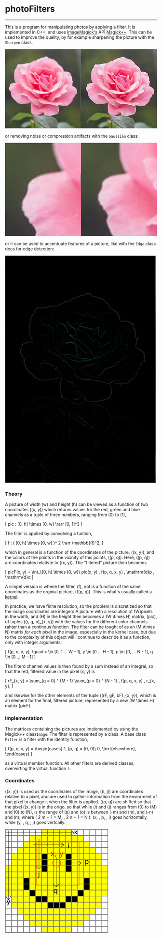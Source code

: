 # photoFilters
---
This is a program for manipulating photos by applying a filter. It is implemented in C++, and uses [ImageMagick's](https://imagemagick.org/) API [Magick++](http://www.imagemagick.org/Magick++/). This can be used to improve the quality, by for example sharpening the picture with the `Sharpen` class,

![Sharpen](media/Sharpen.jpeg)

or removing noise or compression artifacts with the `Gaussian` class:

![Guassian blur](media/Gaussian.png)

or it can be used to accentuate features of a picture, like with the `Edge` class does for edge detection:

![Edge detection](media/Edge.jpeg)

### Theory
A picture of width \(w\) and height \(h\) can be viewed as a function of two coordinates \((x, y)\) which returns values for the red, green and blue channels as a tuple of three numbers, ranging from \(0\) to \(1\),

\[
    pic : [0, h] \times [0, w] \rarr [0, 1]^3
\]

The filter is applied by convolving a funtion, 
 
\[
    f : ( [0, h] \times [0, w] )^ 2 \rarr \mathbb{R}^2,
\]

which in general is a function of the coordinates of the picture, \((x, y)\), and the colors of the points in the vicinity of this points, \((p, q)\). Here, \((p, q)\) are coordinates relativte to \((x, y)\). The "filtered" picture then becomes

\[
    picF(x, y) = \int_{[0, h] \times [0, w]} pic(x, y) \, f(p, q, x, y) \, \mathrm{d}p \, \mathrm{d}q 
\]

A simpel version is whene the filter, \(f\), not is a function of the same coordinates as the orginial picture, \(f(p, q)\). This is what's usually called a [kernel](https://en.wikipedia.org/wiki/Kernel_(image_processing)).


In practice, we have finite resolution, so the problem is discretized so that the image coordinates are integers A picture with a resolution of \(W\)pixels in the width, and \(H\) in the height then becomes a \(W \times H\) matrix, \(pic\), of tuples \((r, g, b)_{x, y}\) with the values for the different color channels rahter than a continous function. The filter can be tought of as an \(M \times N\) matrix _for each_ pixel in the image, espescially in the kernel case, but due to the complexity of this object will I continue to describe it as a function, only with integer arguments:

\[
    f(p, q, x, y), \quad x \in [0, 1 ... W - 1], y \in [0 ... H - 1], p \in [0, ... N - 1], q \in [0 ... M - 1]
\]

The filterd channel values is then found by a sum instead of an integral, so that the red, filtered value in the pixel \(x, y\) is

\[
    rF_{x, y} = \sum_{q = 0} ^ {M - 1} \sum_{p = 0} ^ {N - 1}  \, f(p, q, x, y) \, r_{x, y},
\]

and likewise for the other elements of the tuple \((rF, gF, bF)_{x, y}\), which is an element for the final, filtered picture, represented by a new \(W \times H\) matrix \(picF\).


### Implementation

The matrices containing the pictures are implemented by using the Magick++ class`Image`. The filter is represented by a class. A base class `Filter` is a filter with the identity function,

\[
    f(p, q, x, y) = 
    \begin{cases}
        1, (p, q) = (0, 0)\\
        0, \text{elsewhere},
    \end{cases}
\]

as a virtual member function. All other filters are derived classes, overwirting the virtual function `f`. 

### Coordinates
\((x, y)\) is used as the coordinates of the image, \((i, j)\) are coordinates relative to a pixel, and are used to gather information from the enviorment of that pixel to change it when the filter is applied. \((p, q)\) are shifted so that the pixel \((x, y)\) is in the origo, so that while \(i\) and \(j\) ranges from \(0\) to \(M\) and \(0\) to \(N\), is the range of \(p\) and \(q\) is between \(-m\) and \(m\), and \(-n\) and \(n\), where \( 2 m + 1 = M, \, 2 n + 1 = N \). \(x, \, p, \, i\) goes horizontally, while \(y, \, q, \, j\) goes vertcally.

![coordinates](media/coords.png)
